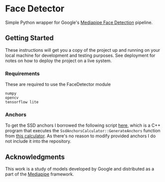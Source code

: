 # Face Detector

Simple Python wrapper for Google's [Mediapipe Face Detection](https://github.com/google/mediapipe/blob/master/mediapipe/docs/face_detection_mobile_gpu.md) pipeline.

## Getting Started

These instructions will get you a copy of the project up and running on your local machine for development and testing purposes. See deployment for notes on how to deploy the project on a live system.

### Requirements

These are required to use the FaceDetector module

```
numpy
opencv
tensorflow lite
```

### Anchors

To get the SSD anchors I borrowed the following script [here](https://gist.github.com/wolterlw/6f1ebc49230506f8e9ce5facc5251d4f), which is a C++ program that executes the `SsdAnchorsCalculator::GenerateAnchors` function from [this calculator](https://github.com/google/mediapipe/blob/master/mediapipe/calculators/tflite/ssd_anchors_calculator.cc).
As there's no reason to modify provided anchors I do not include it into the repository.

## Acknowledgments

This work is a study of models developed by Google and distributed as a part of the [Mediapipe](https://github.com/google/mediapipe) framework.
